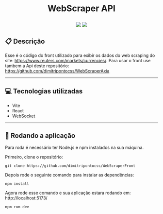# <p align = "center"> WebScraper API </p>

<p align = "center">
   <img src="https://img.shields.io/badge/author-dimitripontocss-4dae71?style=flat-square" />
   <img src="https://img.shields.io/github/languages/count/dimitripontocss/projeto22-ReSantuario-back?color=4dae71&style=flat-square" />
</p>

## :clipboard: Descrição

Esse é o código do front utilizado para exibir os dados do web scraping do site: https://www.reuters.com/markets/currencies/.
Para usar o front use tambem a Api deste repositório: https://github.com/dimitripontocss/WebScraperAxia

---

## :computer: Tecnologias utilizadas

- Vite
- React
- WebSocket

---

## 🏁 Rodando a aplicação

Para roda é necessário ter Node.js e npm instalados na sua máquina.

Primeiro, clone o repositório:

```
git clone https://github.com/dimitripontocss/WebScraperFront
```

Depois rode o seguinte comando para instalar as dependências:

```
npm install
```

Agora rode esse comando e sua aplicação estara rodando em: http://localhost:5173/

```
npm run dev
```
